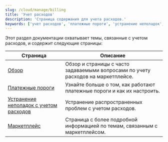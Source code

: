 ```yaml
---
slug: /cloud/manage/billing
title: 'Учет расходов'
description: 'Страница содержания для учета расходов.'
keywords: ['учет расходов', 'платежные пороги', 'устранение неполадок', 'маркетплейс']
---
```


Этот раздел документации охватывает темы, связанные с учетом расходов, и содержит следующие страницы:

| Страница                                         | Описание                                                             |
|-------------------------------------------------|---------------------------------------------------------------------|
| [Обзор](/cloud/marketplace/marketplace-billing) | Обзор и страницы с часто задаваемыми вопросами по учету расходов на маркетплейсе. | 
| [Платежные пороги](/cloud/billing/payment-thresholds) | Узнайте больше о том, как работают платежные пороги и как их настроить. |
| [Устранение неполадок с учетом расходов](/manage/troubleshooting-billing-issues) | Устранение распространенных проблем с учетом расходов.               |
| [Маркетплейс](/cloud/manage/)                   | Страница с более подробной информацией по темам, связанным с маркетплейсом. | 

